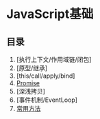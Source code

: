# JavaScript基础
## 目录

1. [执行上下文/作用域链/闭包]
2. [原型/继承]
3. [this/call/apply/bind]
4. [Promise][4]
5. [深浅拷贝]
6. [事件机制/EventLoop]
7. [常用方法][7]



[4]: https://github.com/antipro7/Review_Knowledge/blob/master/JavaScript/Promise/promise.md
[7]: https://github.com/antipro7/Review_Knowledge/blob/master/JavaScript/Utils/index.md